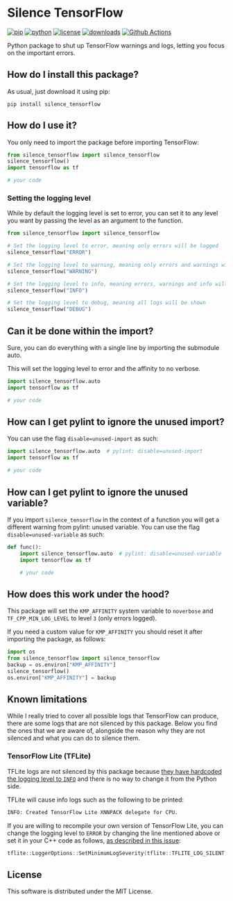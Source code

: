 # Silence TensorFlow

[![pip](https://badge.fury.io/py/silence-tensorflow.svg)](https://pypi.org/project/silence-tensorflow/)
[![python](https://img.shields.io/pypi/pyversions/silence-tensorflow)](https://pypi.org/project/silence-tensorflow/)
[![license](https://img.shields.io/pypi/l/silence-tensorflow)](https://pypi.org/project/silence-tensorflow/)
[![downloads](https://pepy.tech/badge/silence-tensorflow)](https://pepy.tech/project/silence-tensorflow)
[![Github Actions](https://github.com/LucaCappelletti94/silence_tensorflow/actions/workflows/python.yml/badge.svg)](https://github.com/LucaCappelletti94/silence_tensorflow/actions/)

Python package to shut up TensorFlow warnings and logs, letting you focus on the important errors.

## How do I install this package?

As usual, just download it using pip:

```shell
pip install silence_tensorflow
```

## How do I use it?

You only need to import the package before importing TensorFlow:

```python
from silence_tensorflow import silence_tensorflow
silence_tensorflow()
import tensorflow as tf

# your code
```

### Setting the logging level
While by default the logging level is set to error, you can set it to any level you want by passing the level as an argument to the function.

```python
from silence_tensorflow import silence_tensorflow

# Set the logging level to error, meaning only errors will be logged
silence_tensorflow("ERROR")

# Set the logging level to warning, meaning only errors and warnings will be logged
silence_tensorflow("WARNING")

# Set the logging level to info, meaning errors, warnings and info will be logged
silence_tensorflow("INFO")

# Set the logging level to debug, meaning all logs will be shown
silence_tensorflow("DEBUG")
```

## Can it be done within the import?

Sure, you can do everything with a single line by importing the submodule auto.

This will set the logging level to error and the affinity to no verbose.

```python
import silence_tensorflow.auto
import tensorflow as tf

# your code
```

## How can I get pylint to ignore the unused import?

You can use the flag `disable=unused-import` as such:

```python
import silence_tensorflow.auto  # pylint: disable=unused-import
import tensorflow as tf

# your code
```

## How can I get pylint to ignore the unused variable?

If you import `silence_tensorflow` in the context of a function you will get a different warning from pylint: unused variable. You can use the flag `disable=unused-variable` as such:

```python
def func():
    import silence_tensorflow.auto  # pylint: disable=unused-variable
    import tensorflow as tf

    # your code
```

## How does this work under the hood?

This package will set the `KMP_AFFINITY` system variable to `noverbose` and `TF_CPP_MIN_LOG_LEVEL` to level `3` (only errors logged).

If you need a custom value for `KMP_AFFINITY` you should reset it after importing the package, as follows:

```python
import os
from silence_tensorflow import silence_tensorflow
backup = os.environ["KMP_AFFINITY"]
silence_tensorflow()
os.environ["KMP_AFFINITY"] = backup
```

## Known limitations
While I really tried to cover all possible logs that TensorFlow can produce, there are some logs that are not silenced by this package.
Below you find the ones that we are aware of, alongside the reason why they are not silenced and what you can do to silence them.

### TensorFlow Lite (TFLite)
TFLite logs are not silenced by this package because [they have hardcoded the logging level to `INFO`](https://github.com/tensorflow/tensorflow/blob/3570f6d986066b834a7f54f3c3ec60d0245193bd/tensorflow/lite/minimal_logging_ios.cc#L50) and there is no way to change it from the Python side.

TFLite will cause info logs such as the following to be printed:

```bash
INFO: Created TensorFlow Lite XNNPACK delegate for CPU.
```

If you are willing to recompile your own version of TensorFlow Lite, you can change the logging level to `ERROR` by changing the line mentioned above or set it in your C++ code as follows, [as described in this issue](https://github.com/tensorflow/tensorflow/issues/58050#issuecomment-1624919480):

```cpp
tflite::LoggerOptions::SetMinimumLogSeverity(tflite::TFLITE_LOG_SILENT);
```

## License
This software is distributed under the MIT License.